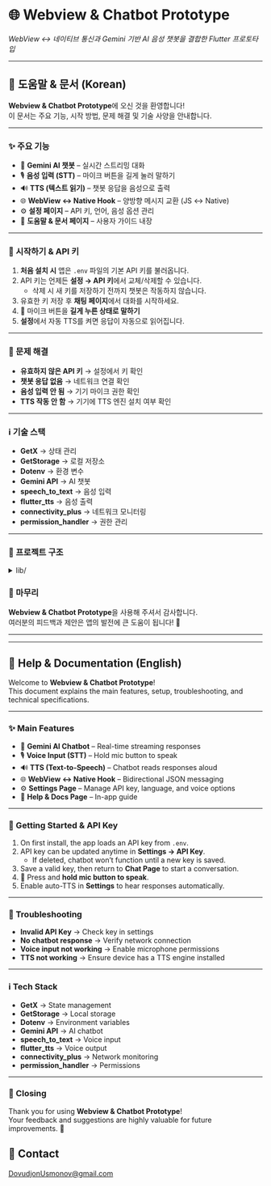 # 🌐 Webview & Chatbot Prototype  
_WebView ↔ 네이티브 통신과 Gemini 기반 AI 음성 챗봇을 결합한 Flutter 프로토타입_

---

## 📖 도움말 & 문서 (Korean)

**Webview & Chatbot Prototype**에 오신 것을 환영합니다!  
이 문서는 주요 기능, 시작 방법, 문제 해결 및 기술 사양을 안내합니다.

---

### ✨ 주요 기능
- 🤖 **Gemini AI 챗봇** – 실시간 스트리밍 대화
- 🎙 **음성 입력 (STT)** – 마이크 버튼을 길게 눌러 말하기
- 🔊 **TTS (텍스트 읽기)** – 챗봇 응답을 음성으로 출력
- 🌐 **WebView ↔ Native Hook** – 양방향 메시지 교환 (JS ↔ Native)
- ⚙️ **설정 페이지** – API 키, 언어, 음성 옵션 관리
- 📖 **도움말 & 문서 페이지** – 사용자 가이드 내장

---

### 🚀 시작하기 & API 키
1. **처음 설치 시** 앱은 `.env` 파일의 기본 API 키를 불러옵니다.  
2. API 키는 언제든 **설정 → API 키**에서 교체/삭제할 수 있습니다.  
   - 삭제 시 새 키를 저장하기 전까지 챗봇은 작동하지 않습니다.  
3. 유효한 키 저장 후 **채팅 페이지**에서 대화를 시작하세요.  
4. 🎤 마이크 버튼을 **길게 누른 상태로 말하기**  
5. **설정**에서 자동 TTS를 켜면 응답이 자동으로 읽어집니다.

---

### 🐛 문제 해결
- **유효하지 않은 API 키** → 설정에서 키 확인  
- **챗봇 응답 없음** → 네트워크 연결 확인  
- **음성 입력 안 됨** → 기기 마이크 권한 확인  
- **TTS 작동 안 함** → 기기에 TTS 엔진 설치 여부 확인  

---

### ℹ️ 기술 스택
- **GetX** → 상태 관리  
- **GetStorage** → 로컬 저장소  
- **Dotenv** → 환경 변수  
- **Gemini API** → AI 챗봇  
- **speech_to_text** → 음성 입력  
- **flutter_tts** → 음성 출력  
- **connectivity_plus** → 네트워크 모니터링  
- **permission_handler** → 권한 관리  

---

### 📂 프로젝트 구조
<details>
<summary>lib/</summary>

lib
├── features # 🌟 Feature-based modular architecture
│ ├── chat # 💬 Chat module (AI chatbot core)
│ │ ├── domain # 📚 Business logic layer
│ │ │ └── chat_stream_manager.dart # Manages streaming chat responses
│ │ ├── models # 🗂 Data models & adapters
│ │ │ ├── chat_model.dart # Base chat model interface
│ │ │ ├── gemini_adapter.dart # Adapter for Gemini API
│ │ │ └── gemini_manager.dart # Session manager for Gemini
│ │ ├── services # 🔌 External services & integrations
│ │ │ ├── stt_service.dart # Speech-to-Text (voice input)
│ │ │ ├── transient_message_service.dart # Handles temporary messages
│ │ │ └── tts_service.dart # Text-to-Speech (voice output)
│ │ ├── widgets # 🎨 Chat UI components
│ │ │ ├── action_card.dart # Card with quick actions
│ │ │ ├── chat_bubble.dart # UI for chat messages
│ │ │ ├── input_area.dart # Chat input field (text + mic)
│ │ │ ├── mic_pulse_btn.dart # Animated mic button
│ │ │ └── show_list_empty.dart # Empty state widget
│ │ ├── chat_binding.dart # GetX binding (dependency injection)
│ │ ├── chat_controller.dart # GetX controller (state management)
│ │ └── chat_page.dart # Chat screen UI
│ │
│ ├── help_docs # 📖 Help & documentation
│ │ └── help_docs_page.dart # In-app help/docs screen
│ │
│ ├── home # 🏠 Home module
│ │ └── home_page.dart # Home screen
│ │
│ ├── settings # ⚙️ Settings module
│ │ ├── widgets # UI widgets for settings
│ │ │ ├── api_key_card.dart # API key input
│ │ │ ├── danger_utilities_card.dart # Reset / clear storage
│ │ │ ├── voice_language_card.dart # Language & voice settings
│ │ │ └── settings_controller.dart # GetX controller for settings
│ │ └── settings_page.dart # Settings screen
│ │
│ └── webview # 🌐 WebView integration
│ ├── bridge # Web ↔ Native bridge
│ │ ├── bridge_controller.dart # Handles JS <-> Native messages
│ │ └── messages_model.dart # Data model for bridge messages
│ └── webview_page.dart # WebView screen UI
│
├── shared # 🔄 Shared resources
│ ├── services # Common/global services
│ └── translations # i18n translations
│
├── app.dart # 🛠 Root app configuration (routes, theme)
└── main.dart # 🚀 App entry point

bash
Copy code

</details>

### 🙏 마무리
**Webview & Chatbot Prototype**을 사용해 주셔서 감사합니다.  
여러분의 피드백과 제안은 앱의 발전에 큰 도움이 됩니다! 🚀

---

---

## 📘 Help & Documentation (English)

Welcome to **Webview & Chatbot Prototype**!  
This document explains the main features, setup, troubleshooting, and technical specifications.

---

### ✨ Main Features
- 🤖 **Gemini AI Chatbot** – Real-time streaming responses
- 🎙 **Voice Input (STT)** – Hold mic button to speak
- 🔊 **TTS (Text-to-Speech)** – Chatbot reads responses aloud
- 🌐 **WebView ↔ Native Hook** – Bidirectional JSON messaging
- ⚙️ **Settings Page** – Manage API key, language, and voice options
- 📖 **Help & Docs Page** – In-app guide

---

### 🚀 Getting Started & API Key
1. On first install, the app loads an API key from `.env`.  
2. API key can be updated anytime in **Settings → API Key**.  
   - If deleted, chatbot won’t function until a new key is saved.  
3. Save a valid key, then return to **Chat Page** to start a conversation.  
4. 🎤 Press and **hold mic button to speak**.  
5. Enable auto-TTS in **Settings** to hear responses automatically.  

---

### 🐛 Troubleshooting
- **Invalid API Key** → Check key in settings  
- **No chatbot response** → Verify network connection  
- **Voice input not working** → Enable microphone permissions  
- **TTS not working** → Ensure device has a TTS engine installed  

---

### ℹ️ Tech Stack
- **GetX** → State management  
- **GetStorage** → Local storage  
- **Dotenv** → Environment variables  
- **Gemini API** → AI chatbot  
- **speech_to_text** → Voice input  
- **flutter_tts** → Voice output  
- **connectivity_plus** → Network monitoring  
- **permission_handler** → Permissions  

---

### 🙏 Closing
Thank you for using **Webview & Chatbot Prototype**!  
Your feedback and suggestions are highly valuable for future improvements. 🚀

## 👤 Contact
DovudjonUsmonov@gmail.com